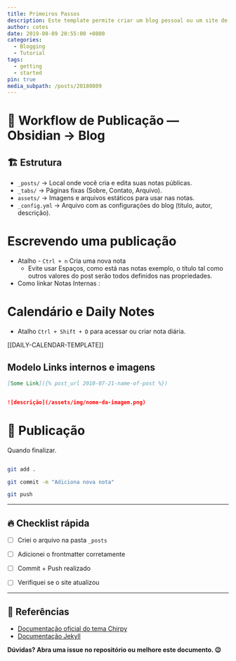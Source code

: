 ```yaml
---
title: Primeiros Passos
description: Este template permite criar um blog pessoal ou um site de notas públicas, com publicação automática via GitHub Pages e edição local usando o Obsidian.
author: cotes
date: 2019-08-09 20:55:00 +0800
categories:
  - Blogging
  - Tutorial
tags:
  - getting
  - started
pin: true
media_subpath: /posts/20180809
---
```


# 📘 Workflow de Publicação — Obsidian → Blog

## 🏗️ Estrutura 

- `_posts/` → Local onde você cria e edita suas notas públicas.
- `_tabs/` → Páginas fixas (Sobre, Contato, Arquivo).
- `assets/` → Imagens e arquivos estáticos para usar nas notas.
- `_config.yml` → Arquivo com as configurações do blog (título, autor, descrição).

# Escrevendo uma publicação

- Atalho - `Ctrl + n` Cria uma nova nota
	- Evite usar Espaços, como está nas notas exemplo, o título tal como outros valores do post serão todos definidos nas propriedades.
- Como linkar Notas Internas : 

# Calendário e Daily Notes

- Atalho `Ctrl + Shift + D` para acessar ou criar nota diária.

[[DAILY-CALENDAR-TEMPLATE]]

## Modelo Links internos e imagens

```markdown
[Some Link]({% post_url 2010-07-21-name-of-post %})
```

  
```markdown

![descrição](/assets/img/nome-da-imagem.png)

```



# 🔄 Publicação

  Quando finalizar. 

```bash

git add .

git commit -m "Adiciona nova nota"

git push

```

  
---

  

## 🔥 Checklist rápida

  

* [ ] Criei o arquivo na pasta `_posts`

* [ ] Adicionei o frontmatter corretamente

* [ ] Commit + Push realizado

* [ ] Verifiquei se o site atualizou

  

---

  

## 💎 Referências

* [Documentação oficial do tema Chirpy](https://github.com/cotes2020/jekyll-theme-chirpy/wiki)
* [Documentação Jekyll](https://jekyllrb.com/docs/)

  

**Dúvidas? Abra uma issue no repositório ou melhore este documento. 😉**

  